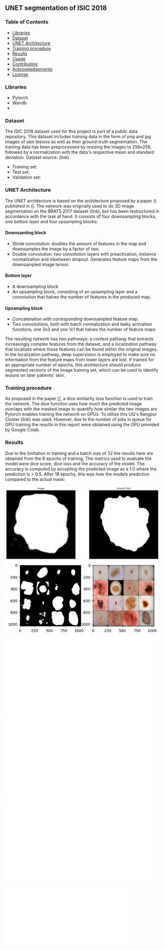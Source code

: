 ## UNET segmentation of ISIC 2018
### Table of Contents
  - [Libraries](#libraries)
  - [Dataset](#dataset)
  - [UNET Architecture](#unet-architecture)
  - [Training procedure](#training-procedure)
  - [Results](#results)
  - [Usage](#usage)
  - [Contributing](#contributing)
  - [Acknowledgements](#acknowledgements)
  - [License](#license)

### Libraries
- Pytorch
- Wandb
- 
### Dataset
The ISIC 2018 dataset used for this project is part of a public data repository. This dataset includes training data in the form of png and jpg images of skin lesions as well as their ground-truth segmentation. The training data has been preprocessed by resizing the images to 256x256, followed by a normalization with the data's respective mean and standard deviation.
Dataset source: (link)
- Training set:
- Test set:
- Validation set:

### UNET Architecture
The UNET architecture is based on the architecture proposed by a paper () published in (). The network was originally used to do 3D image segmentation on the BRATS 2017 dataset (link), but has been restructured in accordance with the task at hand. It consists of four downsampling blocks, one bottom layer and four upsampling blocks:

#### Downsamling block
- Stride convolution: doubles the amount of features in the map and downsamples the image by a factor of two.
- Double convolution: two convolution layers with preactivation, instance normalization and inbetween dropout. Generates feature maps from the downsampled image tensor.

#### Bottom layer
- A downsampling block
- An upsampling block, consisting of an upsampling layer and a convolution that halves the number of features in the produced map.

#### Upsampling block
- Concatenation with corresponding downsampled feature map. 
- Two convolutions, both with batch normalization and leaky activation functions, one 3x3 and one 1x1 that halves the number of feature maps

The resulting network has two pathways: a context pathway that extracts increasingly complex features from the dataset, and a localization pathway that localizes where those features can be found within the original images. In the localization pathway, deep supervision is employed to make sure no information from the feature maps from lower layers are lost. If trained for an appropriate number of epochs, this architecture should produce segmented versions of the image training set, which can be used to identify lesions on later patients' skin.

### Training procedure
As proposed in the paper [], a dice similarity loss function is used to train the network. The dice function uses how much the predicted image overlaps with the masked image to quantify how similar the two images are. Pytorch enables training the network on GPUs. To utilize this UQ's Rangpur Cluster (link) was used. However, due to the number of jobs in queue for GPU training the results in this report were obtained using the GPU provided by Google Colab.

### Results
 Due to the limitation in training and a batch size of 32 the results here are obtained from the 8 epochs of training. The metrics used to evaluate the model were dice score, dice loss and the accuracy of the model. The accuracy is computed by accepting the predicted image as a 1.0 where the prediction is > 0.5. After 18 epochs, this was how the models prediction compared to the actual mask:

 ![Dice_score=0.8](images/loss19epoch29.png)
 ![Model_inference_on_batch](images/grid_plot.png)
 ![dice_score_plot](images/dice.svg)
 ![loss_score_plot](images/loss.svg)
 ![acc_plot](images/acc.svg)
 <img src="images/acc.svg" alt="accuracy plot" width="400"/>